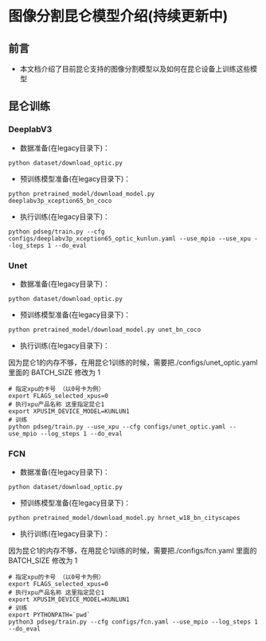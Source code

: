 # 图像分割昆仑模型介绍(持续更新中)

## 前言

* 本文档介绍了目前昆仑支持的图像分割模型以及如何在昆仑设备上训练这些模型

## 昆仑训练

### DeeplabV3
* 数据准备(在legacy目录下)：

```shell
python dataset/download_optic.py
```

* 预训练模型准备(在legacy目录下)：

```shell
python pretrained_model/download_model.py deeplabv3p_xception65_bn_coco
```

* 执行训练(在legacy目录下)：

```shell
python pdseg/train.py --cfg configs/deeplabv3p_xception65_optic_kunlun.yaml --use_mpio --use_xpu --log_steps 1 --do_eval
```

### Unet
* 数据准备(在legacy目录下)：

```shell
python dataset/download_optic.py
```

* 预训练模型准备(在legacy目录下)：

```shell
python pretrained_model/download_model.py unet_bn_coco
```

* 执行训练(在legacy目录下)：

因为昆仑1的内存不够，在用昆仑1训练的时候，需要把./configs/unet_optic.yaml 里面的 BATCH_SIZE 
修改为 1

```shell
# 指定xpu的卡号 （以0号卡为例）
export FLAGS_selected_xpus=0
# 执行xpu产品名称 这里指定昆仑1
export XPUSIM_DEVICE_MODEL=KUNLUN1
# 训练
python pdseg/train.py --use_xpu --cfg configs/unet_optic.yaml --use_mpio --log_steps 1 --do_eval
```

### FCN
* 数据准备(在legacy目录下)：

```shell
python dataset/download_optic.py
```

* 预训练模型准备(在legacy目录下)：

```shell
python pretrained_model/download_model.py hrnet_w18_bn_cityscapes
```

* 执行训练(在legacy目录下)：

因为昆仑1的内存不够，在用昆仑1训练的时候，需要把./configs/fcn.yaml 里面的 BATCH_SIZE 
修改为 1

```shell
# 指定xpu的卡号 （以0号卡为例）
export FLAGS_selected_xpus=0
# 执行xpu产品名称 这里指定昆仑1
export XPUSIM_DEVICE_MODEL=KUNLUN1
# 训练
export PYTHONPATH=`pwd`
python3 pdseg/train.py --cfg configs/fcn.yaml --use_mpio --log_steps 1 --do_eval
```

